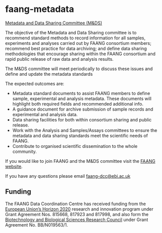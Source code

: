 # faang-metadata

[Metadata and Data Sharing Committee (M&DS)](http://www.faang.org/)

The objective of the Metadata and Data Sharing committee is to recommend standard methods to record information for all samples, experiments and analyses carried out by FAANG consortium members; recommend best practice for data archiving; and define data sharing methodologies that encourage sharing within the FAANG consortium and rapid public release of raw data and analysis results.

The M&DS committee will meet periodically to discuss these issues and define and update the metadata standards

The expected outcomes are:

* Metadata standard documents to assist FAANG members to define sample, experimental and analysis metadata. These documents will highlight both required fields and recommended additional info.
* A guidance document for archive submission of sample records and experimental and analysis data.
* Data sharing facilities for both within consortium sharing and public release.
* Work with the Analysis and Samples/Assays committees to ensure the metadata and data sharing standards meet the scientific needs of FAANG.
* Contribute to organised scientific dissemination to the whole community.

If you would like to join FAANG and the M&DS committee visit the [FAANG website](http://faang.org).

If you have any questions please email [faang-dcc@ebi.ac.uk](mailto:faang-dcc@ebi.ac.uk)

## Funding
The FAANG Data Coordination Centre has received funding from the [European Union’s Horizon 2020](https://ec.europa.eu/programmes/horizon2020/) research and innovation program under 
Grant Agreement Nos. 815668, 817923 and 817998, and also form the [Biotechnology and Biological Sciences Research Council](https://bbsrc.ukri.org/) under Grant Agreement No. BB/N019563/1.

